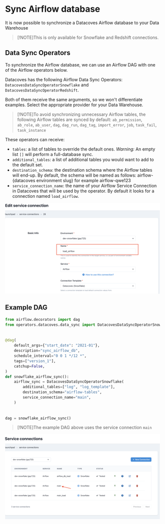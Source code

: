 # Sync Airflow database

It is now possible to synchronize a Datacoves Airflow database to your Data Warehouse

> [!NOTE]This is only available for Snowflake and Redshift connections.

## Data Sync Operators

To synchronize the Airflow database, we can use an Airflow DAG with one of the Airflow operators below.

Datacoves has the following Airflow Data Sync Operators: `DatacovesDataSyncOperatorSnowflake` and `DatacovesDataSyncOperatorRedshift`.

Both of them receive the same arguments, so we won't differentiate examples. Select the appropriate provider for your Data Warehouse.

> [!NOTE]To avoid synchronizing unnecessary Airflow tables, the following Airflow tables are synced by default: `ab_permission`, `ab_role`, `ab_user`, `dag`, `dag_run`, `dag_tag`, `import_error`, `job`, `task_fail`, `task_instance`

These operators can receive:

- `tables`: a list of tables to override the default ones. _Warning:_ An empty list `[]` will perform a full-database sync.
- `additional_tables`: a list of additional tables you would want to add to the default set.
- `destination_schema`: the destination schema where the Airflow tables will end-up. By default, the schema will be named as follows: airflow-{datacoves environment slug} for example airflow-qwe123
- `service_connection_name`: the name of your Airflow Service Connection in Datacoves that will be used by the operator. By default it looks for a connection named `load_airflow`.
  
![airflow_load](assets/service_connection_airflow_load.png)
## Example DAG

```python
from airflow.decorators import dag
from operators.datacoves.data_sync import DatacovesDataSyncOperatorSnowflake


@dag(
    default_args={"start_date": "2021-01"},
    description="sync_airflow_db",
    schedule_interval="0 0 1 */12 *",
    tags=["version_1"],
    catchup=False,
)
def snowflake_airflow_sync():
    airflow_sync = DatacovesDataSyncOperatorSnowflake(
        additional_tables=["log", "log_template"],
        destination_schema="airflow-tables",
        service_connection_name="main", 
    )


dag = snowflake_airflow_sync()
```

> [!NOTE]The example DAG above uses the service connection `main`

![Service Connection Main](assets/service_connection_main.png)
